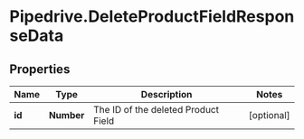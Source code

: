 # Pipedrive.DeleteProductFieldResponseData

## Properties

Name | Type | Description | Notes
------------ | ------------- | ------------- | -------------
**id** | **Number** | The ID of the deleted Product Field | [optional] 


